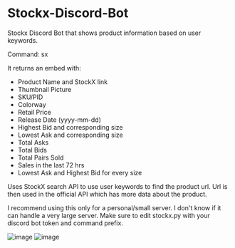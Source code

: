 # Stockx-Discord-Bot

Stockx Discord Bot that shows product information based on user keywords.

Command: sx

It returns an embed with:
- Product Name and StockX link
- Thumbnail Picture
- SKU/PID
- Colorway
- Retail Price
- Release Date (yyyy-mm-dd)
- Highest Bid and corresponding size
- Lowest Ask and corresponding size
- Total Asks
- Total Bids
- Total Pairs Sold
- Sales in the last 72 hrs
- Lowest Ask and Highest Bid for every size

Uses StockX search API to use user keywords to find the product url. Url is then used in the official API which has more data about the product.

I recommend using this only for a personal/small server. I don't know if it can handle a very large server.
Make sure to edit stockx.py with your discord bot token and command prefix.

![image](https://user-images.githubusercontent.com/30479452/51453205-1a537180-1d0c-11e9-9904-8eaf6cd61dcb.png)
![image](https://user-images.githubusercontent.com/30479452/51453228-2fc89b80-1d0c-11e9-9bec-bb72d7e1193b.png)
